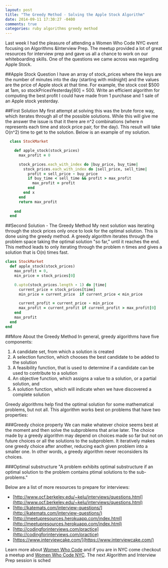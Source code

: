 ```yaml
---
layout: post
title: "The Greedy Method - Solving the Apple Stock Algorithm"
date: 2014-09-11 17:30:27 -0400
comments: true
categories: ruby algorithms greedy method
---
```


Last week I had the pleasure of attending a Women Who Code NYC event focusing on Algorithms &Interview Prep. The meetup provided a lot of great resources for interview prep and gave us all a chance to work on our whiteboarding skills. One of the questions we came across was regarding   Apple Stock.
<!-- more -->

##Apple Stock Question
I have an array of stock_prices where the keys are the number of minutes into the day (starting with midnight) and the values are the price of Apple stock at that time.  For example, the stock cost $500 at 1am, so stockPricesYesterday[60] = 500.
Write an efficient algorithm for computing the best profit I could have made from 1 purchase and 1 sale of an Apple stock yesterday.

##First Solution
My first attempt at solving this was the brute force way, which iterates through all of the possible solutions.  While this will give me the answer the issue is that it there are n^2 combinations (where n represents each time and stock price pair, for the day). This result will take O(n^2) time to get to the solution. Below is an example of my solution.


```ruby Brute Force Apple Stock Solution
  class StockMarket

    def apple_stock(stock_prices)
      max_profit = 0

      stock_prices.each_with_index do |buy_price, buy_time|
        stock_prices.each_with_index do |sell_price, sell_time|
          profit = sell_price - buy_price
          if buy_time < sell_time && profit > max_profit
            max_profit = profit
          end
        end x
      end
      return max_profit
      
    end
  end
```

##Second Solution - The Greedy Method
My next solution was iterating through the stock prices only once to look for the optimal solution.  This is done using the greedy method. A greedy algorithm iterates through the problem space taking the optimal solution "so far," until it reaches the end. This method leads to only iterating through the problem n times and gives a solution that is O(n) times fast.

```ruby Greedy Method Apple Stock Solution
class StockMarket
  def apple_stock(stock_prices)
    max_profit = 0,
    min_price = stock_prices[0]

    0.upto(stock_prices.length - 1) do |time|   
      current_price = stock_prices[time]
      min_price = current_price  if current_price < min_price

      current_profit = current_price - min_price
      max_profit = current_profit if current_profit > max_profit[0]
    end
    max_profit
  end
end
```

##More About the Greedy Method
In general, greedy algorithms have five components:

1. A candidate set, from which a solution is created
2. A selection function, which chooses the best candidate to be added to the solution
3. A feasibility function, that is used to determine if a candidate can be used to contribute to a solution
4. An objective function, which assigns a value to a solution, or a partial solution, and
5. A solution function, which will indicate when we have discovered a complete solution


Greedy algorithms help find the optimal solution for some mathematical problems, but not all. This algorithm works best on problems that have two properties:

###Greedy choice property 
We can make whatever choice seems best at the moment and then solve the subproblems that 
arise later. The choice made by a greedy algorithm may depend on choices made so far but 
not on future choices or all the solutions to the subproblem. It iteratively makes one 
greedy choice after another, reducing each given problem into a smaller one. In other words,
a greedy algorithm never reconsiders its choices. 

###Optimal substructure 
"A problem exhibits optimal substructure if an optimal solution to the problem contains 
ptimal solutions to the sub-problems."


Below are a list of more resources to prepare for interviews:

* [http://www.ocf.berkeley.edu/~kelu/interviews/questions.html](http://www.ocf.berkeley.edu/~kelu/interviews/questions.html)
* [http://katemats.com/interview-questions/](http://katemats.com/interview-questions/)
* [http://meetupresources.herokuapp.com/index.html](http://meetupresources.herokuapp.com/index.html)
* [http://codingforinterviews.com/practice](http://codingforinterviews.com/practice)
* [https://www.interviewcake.com/](https://www.interviewcake.com/)

Learn more about [Women Who Code](https://www.womenwhocode.com/ "Women Who Code website") and if you are in NYC come checkout a meetup and [Women Who Code NYC](http://www.meetup.com/WomenWhoCodeNYC/ "meetup site").  The next Algorithm and Interview Prep session is sched
